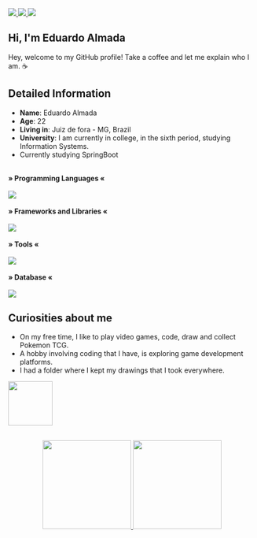  <div>
    <a target='_blank' href="https://www.linkedin.com/in/eduardo-almada-3a9aa1186/">
        <img src="https://img.shields.io/badge/LinkedIn-0077B5?style=for-the-badge&logo=linkedin&logoColor=white">
    </a>
    <a target='_blank' href="https://dev.to/edualmada_">
        <img src="https://img.shields.io/badge/dev.to-0A0A0A?style=for-the-badge&logo=dev.to&logoColor=white">
    </a>
    <a href = "mailto:edu.almada26@gmail.com"><img src="https://img.shields.io/badge/-Gmail-%23333?style=for-the-badge&logo=gmail&logoColor=white" target="_blank">
    </a>
</div>

## Hi, I'm Eduardo Almada 

Hey, welcome to my GitHub profile! 
Take a coffee and let me explain who I am. ☕

## Detailed Information

* **Name**: Eduardo Almada
* **Age**: 22
* **Living in**: Juiz de fora - MG, Brazil
* **University**: I am currently in college, in the sixth period, studying Information Systems.
* Currently studying SpringBoot

<div style="display: inline_block"><br>
  <b>» Programming Languages «</b>
  <br>
  <br>
  <a href="https://skillicons.dev">
    <img src="https://skillicons.dev/icons?i=html,css,javascript,typescript,cs,java" />
  </a>
</div>

<div style="display: inline_block"><br>
  <b>» Frameworks and Libraries «</b>
  <br>
  <br>
  <a href="https://skillicons.dev">
    <img src="https://skillicons.dev/icons?i=react,bootstrap,sass,styledcomponents,jest,spring" />
  </a>
</div>

<div style="display: inline_block"><br>
  <b>» Tools «</b>
  <br>
  <br>
  <a href="https://skillicons.dev">
    <img src="https://skillicons.dev/icons?i=git,docker,azure" />
  </a>
</div>

<div style="display: inline_block"><br>
  <b>» Database «</b>
  <br>
  <br>
  <a href="https://skillicons.dev">
    <img src="https://skillicons.dev/icons?i=firebase,mysql,mongodb" />
  </a>
</div>

## Curiosities about me

* On my free time, I like to play video games, code, draw and collect Pokemon TCG.
* A hobby involving coding that I have, is exploring game development platforms.
* I had a folder where I kept my drawings that I took everywhere.

<img src="https://media.giphy.com/media/4XXo8A7CIW1lZGgdhm/giphy.gif" width="90" /> 

##

<div align="center">
  <a href="https://github.com/almadaedu">
  <img height="180em" src="https://github-readme-stats.vercel.app/api?username=almadaedu&show_icons=true&theme=vision-friendly-dark&include_all_commits=true&count_private=true"/>
  <img height="180em" src="https://github-readme-stats.vercel.app/api/top-langs/?username=almadaedu&layout=compact&langs_count=7&theme=vision-friendly-dark"/>
</div>




